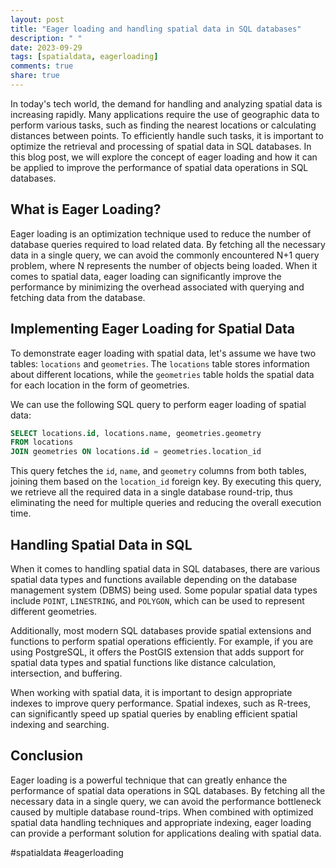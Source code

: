 ```yaml
---
layout: post
title: "Eager loading and handling spatial data in SQL databases"
description: " "
date: 2023-09-29
tags: [spatialdata, eagerloading]
comments: true
share: true
---
```


In today's tech world, the demand for handling and analyzing spatial data is increasing rapidly. Many applications require the use of geographic data to perform various tasks, such as finding the nearest locations or calculating distances between points. To efficiently handle such tasks, it is important to optimize the retrieval and processing of spatial data in SQL databases. In this blog post, we will explore the concept of eager loading and how it can be applied to improve the performance of spatial data operations in SQL databases.

## What is Eager Loading?

Eager loading is an optimization technique used to reduce the number of database queries required to load related data. By fetching all the necessary data in a single query, we can avoid the commonly encountered N+1 query problem, where N represents the number of objects being loaded. When it comes to spatial data, eager loading can significantly improve the performance by minimizing the overhead associated with querying and fetching data from the database.

## Implementing Eager Loading for Spatial Data

To demonstrate eager loading with spatial data, let's assume we have two tables: `locations` and `geometries`. The `locations` table stores information about different locations, while the `geometries` table holds the spatial data for each location in the form of geometries.

We can use the following SQL query to perform eager loading of spatial data:

```sql
SELECT locations.id, locations.name, geometries.geometry
FROM locations
JOIN geometries ON locations.id = geometries.location_id
```

This query fetches the `id`, `name`, and `geometry` columns from both tables, joining them based on the `location_id` foreign key. By executing this query, we retrieve all the required data in a single database round-trip, thus eliminating the need for multiple queries and reducing the overall execution time.

## Handling Spatial Data in SQL

When it comes to handling spatial data in SQL databases, there are various spatial data types and functions available depending on the database management system (DBMS) being used. Some popular spatial data types include `POINT`, `LINESTRING`, and `POLYGON`, which can be used to represent different geometries.

Additionally, most modern SQL databases provide spatial extensions and functions to perform spatial operations efficiently. For example, if you are using PostgreSQL, it offers the PostGIS extension that adds support for spatial data types and spatial functions like distance calculation, intersection, and buffering.

When working with spatial data, it is important to design appropriate indexes to improve query performance. Spatial indexes, such as R-trees, can significantly speed up spatial queries by enabling efficient spatial indexing and searching.

## Conclusion

Eager loading is a powerful technique that can greatly enhance the performance of spatial data operations in SQL databases. By fetching all the necessary data in a single query, we can avoid the performance bottleneck caused by multiple database round-trips. When combined with optimized spatial data handling techniques and appropriate indexing, eager loading can provide a performant solution for applications dealing with spatial data.

#spatialdata #eagerloading